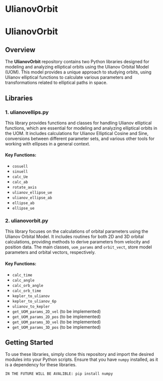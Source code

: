 # UlianovOrbit
# UlianovOrbit

## Overview

The **UlianovOrbit** repository contains two Python libraries designed for modeling and analyzing elliptical orbits using the Ulianov Orbital Model (UOM). This model provides a unique approach to studying orbits, using Ulianov elliptical functions to calculate various parameters and transformations related to elliptical paths in space.

## Libraries

### 1. ulianovellips.py

This library provides functions and classes for handling Ulianov elliptical functions, which are essential for modeling and analyzing elliptical orbits in the UOM. It includes calculations for Ulianov Elliptical Cosine and Sine, conversions between different parameter sets, and various other tools for working with ellipses in a general context.

#### Key Functions:
- `cosuell`
- `sinuell`
- `calc_Ue`
- `calc_ab`
- `rotate_axis`
- `ulianov_ellipse_ue`
- `ulianov_ellipse_ab`
- `ellipse_ab`
- `ellipse_ue`

### 2. ulianovorbit.py

This library focuses on the calculations of orbital parameters using the Ulianov Orbital Model. It includes routines for both 2D and 3D orbital calculations, providing methods to derive parameters from velocity and position data. The main classes, `uom_params` and `orbit_vect`, store model parameters and orbital vectors, respectively.

#### Key Functions:
- `calc_time`
- `calc_angle`
- `calc_orb_angle`
- `calc_orb_time`
- `kepler_to_ulianov`
- `kepler_to_ulianov_6p`
- `ulianov_to_kepler`
- `get_UOM_params_2D_vel` (to be implemented)
- `get_UOM_params_2D_pos` (to be implemented)
- `get_UOM_params_3D_vel` (to be implemented)
- `get_UOM_params_3D_pos` (to be implemented)

## Getting Started

To use these libraries, simply clone this repository and import the desired modules into your Python scripts. Ensure that you have `numpy` installed, as it is a dependency for these libraries.

```bash
IN THE FUTURE WILL BE AVALIBLE: pip install numpy
